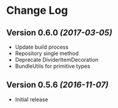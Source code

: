 Change Log
==========

Version 0.6.0 *(2017-03-05)*
----------------------------

 * Update build process
 * Repository single method
 * Deprecate DividerItemDecoration
 * BundleUtils for primitive types
 
Version 0.5.6 *(2016-11-07)*
----------------------------

 * Initial release
